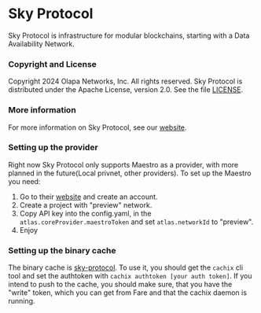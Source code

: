# Sky Protocol

Sky Protocol is infrastructure for modular blockchains, starting with
a Data Availability Network.

### Copyright and License

Copyright 2024 Olapa Networks, Inc. All rights reserved.
Sky Protocol is distributed under the Apache License, version 2.0. See the file [LICENSE](LICENSE).

### More information

For more information on Sky Protocol, see our [website](https://skyprotocol.org).


### Setting up the provider

Right now Sky Protocol only supports Maestro as a provider, with more planned in the future(Local privnet, other providers).
To set up the Maestro you need:
1) Go to their [website](https://www.gomaestro.org/) and create an account.
2) Create a project with "preview" network.
3) Copy API key into the config.yaml, in the `atlas.coreProvider.maestroToken` and set `atlas.networkId` to "preview".
4) Enjoy

### Setting up the binary cache

The binary cache is [sky-protocol](https://sky-protocol.cachix.org). To use it, you should get the `cachix` cli tool and set the authtoken with `cachix authtoken [your auth token]`.
If you intend to push to the cache, you should make sure, that you have the "write" token, which you can get from Fare and that the cachix daemon is running.
